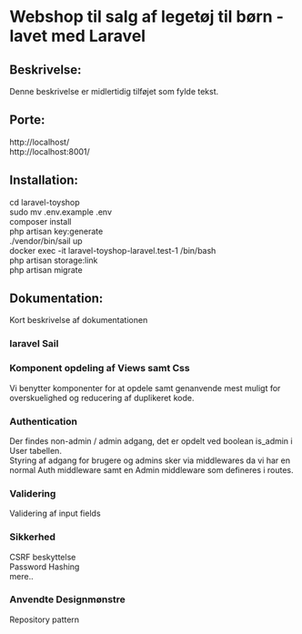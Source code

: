 # Webshop til salg af legetøj til børn - lavet med Laravel

## Beskrivelse:
Denne beskrivelse er midlertidig tilføjet som fylde tekst.

## Porte:
http://localhost/<br />
http://localhost:8001/<br />

## Installation:
cd laravel-toyshop<br />
sudo mv .env.example .env<br />
composer install<br />
php artisan key:generate<br />
./vendor/bin/sail up<br />
docker exec -it laravel-toyshop-laravel.test-1 /bin/bash<br />
php artisan storage:link<br />
php artisan migrate<br />

## Dokumentation:
Kort beskrivelse af dokumentationen

### laravel Sail

### Komponent opdeling af Views samt Css
Vi benytter komponenter for at opdele samt genanvende mest muligt for overskuelighed og reducering af duplikeret kode.

### Authentication
Der findes non-admin / admin adgang, det er opdelt ved boolean is_admin i User tabellen.<br />
Styring af adgang for brugere og admins sker via middlewares da vi har en normal Auth middleware samt en Admin middleware som defineres i routes.

### Validering
Validering af input fields

### Sikkerhed
CSRF beskyttelse<br />
Password Hashing<br />
mere..

### Anvendte Designmønstre
Repository pattern<br />


